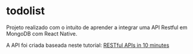 # todolist

Projeto realizado com o intuito de aprender a integrar uma API Restful em MongoDB com React Native.

A API foi criada baseada neste tutorial: [RESTful APIs in 10 minutes ](https://www.codementor.io/olatundegaruba/nodejs-restful-apis-in-10-minutes-q0sgsfhbd)
